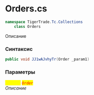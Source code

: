 
# Orders.cs
```csharp
namespace TigerTrade.Tc.Collections  
    class Orders
```

Описание

### Синтаксис
```csharp
public void JJ1wAJvhyTr(Order _param1)
```

### Параметры  
<mark style="color:yellow;">`_param1`</mark> <mark style="color:red;">*`Order`*</mark>  
 *Описание*  
  

                    
                    